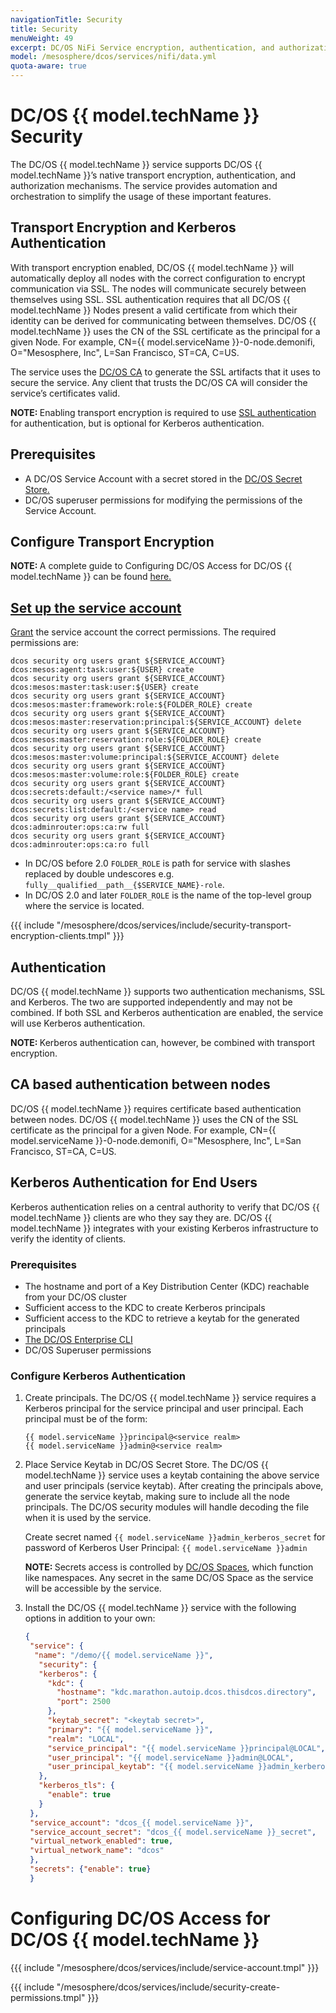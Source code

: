 ```yaml
---
navigationTitle: Security
title: Security
menuWeight: 49
excerpt: DC/OS NiFi Service encryption, authentication, and authorization
model: /mesosphere/dcos/services/nifi/data.yml
quota-aware: true
---
```


# DC/OS {{ model.techName }} Security

The DC/OS {{ model.techName }} service supports DC/OS {{ model.techName }}’s native transport encryption, authentication, and authorization mechanisms. The service provides automation and orchestration to simplify the usage of these important features.


## Transport Encryption and Kerberos Authentication
With transport encryption enabled, DC/OS {{ model.techName }} will automatically deploy all nodes with the correct configuration to encrypt communication via SSL. The nodes will communicate securely between themselves using SSL. SSL authentication requires that all DC/OS {{ model.techName }} Nodes present a valid certificate from which their identity can be derived for communicating between themselves.
DC/OS {{ model.techName }} uses the CN of the SSL certificate as the principal for a given Node.
For example, CN={{ model.serviceName }}-0-node.demonifi, O="Mesosphere, Inc", L=San Francisco, ST=CA, C=US.

The service uses the [DC/OS CA](/mesosphere/dcos/latest/security/ent/tls-ssl/) to generate the SSL artifacts that it uses to secure the service. Any client that trusts the DC/OS CA will consider the service’s certificates valid.

<p class="message--note"><strong>NOTE: </strong>Enabling transport encryption is required to use <a href="/mesosphere/dcos/latest/security/ent/tls-ssl/">SSL authentication</a> for authentication, but is optional for Kerberos authentication.</p>

## Prerequisites
- A DC/OS Service Account with a secret stored in the [DC/OS Secret Store.](/mesosphere/dcos/latest/security/ent/service-auth/custom-service-auth/)
- DC/OS superuser permissions for modifying the permissions of the Service Account.

## Configure Transport Encryption

<p class="message--note"><strong>NOTE: </strong>A complete guide to Configuring DC/OS Access for DC/OS {{ model.techName }} can be found <a href="/mesosphere/dcos/services/nifi/configure-dcos-access/">here.</p>


## Set up the service account

[Grant](/mesosphere/dcos/latest/security/ent/perms-management/) the service account the correct permissions. The required permissions are:
    
```shell
dcos security org users grant ${SERVICE_ACCOUNT} dcos:mesos:agent:task:user:${USER} create
dcos security org users grant ${SERVICE_ACCOUNT} dcos:mesos:master:task:user:${USER} create
dcos security org users grant ${SERVICE_ACCOUNT} dcos:mesos:master:framework:role:${FOLDER_ROLE} create
dcos security org users grant ${SERVICE_ACCOUNT} dcos:mesos:master:reservation:principal:${SERVICE_ACCOUNT} delete
dcos security org users grant ${SERVICE_ACCOUNT} dcos:mesos:master:reservation:role:${FOLDER_ROLE} create
dcos security org users grant ${SERVICE_ACCOUNT} dcos:mesos:master:volume:principal:${SERVICE_ACCOUNT} delete
dcos security org users grant ${SERVICE_ACCOUNT} dcos:mesos:master:volume:role:${FOLDER_ROLE} create
dcos security org users grant ${SERVICE_ACCOUNT} dcos:secrets:default:/<service name>/* full
dcos security org users grant ${SERVICE_ACCOUNT} dcos:secrets:list:default:/<service name> read
dcos security org users grant ${SERVICE_ACCOUNT} dcos:adminrouter:ops:ca:rw full
dcos security org users grant ${SERVICE_ACCOUNT} dcos:adminrouter:ops:ca:ro full
```
    
- In DC/OS before 2.0 `FOLDER_ROLE` is path for service with slashes replaced by double undescores e.g. `fully__qualified__path__{$SERVICE_NAME}-role`. 
- In DC/OS 2.0 and later `FOLDER_ROLE` is the name of the top-level group where the service is located.


{{{ include "/mesosphere/dcos/services/include/security-transport-encryption-clients.tmpl" }}}

## Authentication

DC/OS {{ model.techName }} supports two authentication mechanisms, SSL and Kerberos. The two are supported independently and may not be combined. If both SSL and Kerberos authentication are enabled, the service will use Kerberos authentication.

<p class="message--note"><strong>NOTE: </strong>Kerberos authentication can, however, be combined with transport encryption.</p>

## CA based authentication between nodes

DC/OS {{ model.techName }} requires certificate based authentication between nodes.
DC/OS {{ model.techName }} uses the CN of the SSL certificate as the principal for a given Node.
For example, CN={{ model.serviceName }}-0-node.demonifi, O="Mesosphere, Inc", L=San Francisco, ST=CA, C=US.

## Kerberos Authentication for End Users

Kerberos authentication relies on a central authority to verify that DC/OS {{ model.techName }} clients are who they say they are. DC/OS {{ model.techName }} integrates with your existing Kerberos infrastructure to verify the identity of clients.

### Prerequisites
- The hostname and port of a Key Distribution Center (KDC) reachable from your DC/OS cluster
- Sufficient access to the KDC to create Kerberos principals
- Sufficient access to the KDC to retrieve a keytab for the generated principals
- [The DC/OS Enterprise CLI](/mesosphere/dcos/latest/cli/enterprise-cli/#installing-the-dcos-enterprise-cli)
- DC/OS Superuser permissions

### Configure Kerberos Authentication
1. Create principals. The DC/OS {{ model.techName }} service requires a Kerberos principal for the service principal and user principal. Each principal must be of the form:

    ```shell
    {{ model.serviceName }}principal@<service realm>
    {{ model.serviceName }}admin@<service realm>
    ```
1. Place Service Keytab in DC/OS Secret Store. The DC/OS {{ model.techName }} service uses a keytab containing the above service and user principals (service keytab). After creating the principals above, generate the service keytab, making sure to include all the node principals. The DC/OS security modules will handle decoding the file when it is used by the service. 

    Create secret named `{{ model.serviceName }}admin_kerberos_secret` for password of Kerberos User Principal: `{{ model.serviceName }}admin`

    <p class="message--note"><strong>NOTE: </strong>Secrets access is controlled by <a href="/mesosphere/dcos/latest/security/ent/#spaces-for-secrets">DC/OS Spaces</a>, which function like namespaces. Any secret in the same DC/OS Space as the service will be accessible by the service.</p>

1. Install the DC/OS {{ model.techName }} service with the following options in addition to your own:

   ```json
   {
    "service": {
     "name": "/demo/{{ model.serviceName }}",
      "security": {
      "kerberos": {
        "kdc": {
          "hostname": "kdc.marathon.autoip.dcos.thisdcos.directory",
          "port": 2500
        },
        "keytab_secret": "<keytab secret>",
        "primary": "{{ model.serviceName }}",
        "realm": "LOCAL",
        "service_principal": "{{ model.serviceName }}principal@LOCAL",
        "user_principal": "{{ model.serviceName }}admin@LOCAL",
        "user_principal_keytab": "{{ model.serviceName }}admin_kerberos_secret"
      },
      "kerberos_tls": {
        "enable": true
      }
    },
    "service_account": "dcos_{{ model.serviceName }}",
    "service_account_secret": "dcos_{{ model.serviceName }}_secret",
    "virtual_network_enabled": true,
    "virtual_network_name": "dcos"
    },
    "secrets": {"enable": true}
    }
    ```


# Configuring DC/OS Access for DC/OS {{ model.techName }}

{{{ include "/mesosphere/dcos/services/include/service-account.tmpl" }}}

{{{ include "/mesosphere/dcos/services/include/security-create-permissions.tmpl" }}}

